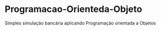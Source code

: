 # Programacao-Orienteda-Objeto
Simples simulação bancária aplicando Programação orientada a Objetos 
